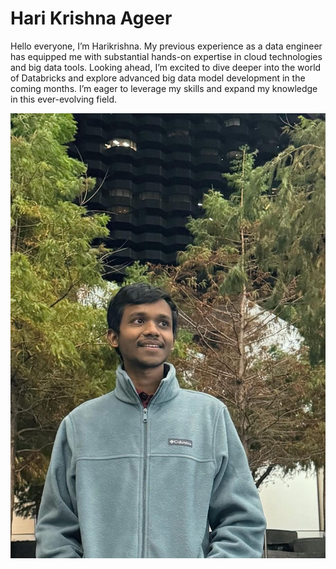 # Hari Krishna Ageer

Hello everyone, I’m Harikrishna. My previous experience as a data engineer has equipped me with substantial hands-on expertise in cloud technologies and big data tools. Looking ahead, I’m excited to dive deeper into the world of Databricks and explore advanced big data model development in the coming months. I’m eager to leverage my skills and expand my knowledge in this ever-evolving field.

![Alt text](harikrishna.jpeg)

